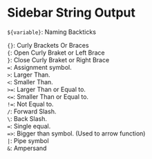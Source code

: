 # Sidebar String Output

`${variable}`: Naming Backticks

```{}```: Curly Brackets Or Braces<br>
```{```: Open Curly Braket or Left Brace<br>
```}```: Close Curly Braket or Right Brace<br>
```=```: Assignment symbol.<br>
```>```: Larger Than.<br>
```<```: Smaller Than.<br>
```>=```: Larger Than or Equal to.<br>
```<=```: Smaller Than or Equal to.<br>
```!=```: Not Equal to.<br>
```/```: Forward Slash.<br>
```\```: Back Slash.<br>
```=```: Single equal.<br>
```=>```: Bigger than symbol. (Used to arrow function)<br>
```|```: Pipe symbol<br>
```&```: Ampersand<br>